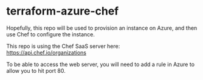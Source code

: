 # terraform-azure-chef

Hopefully, this repo will be used to provision an instance on Azure, and then use Chef to configure the instance. 

This repo is using the Chef SaaS server here: https://api.chef.io/organizations

To be able to access the web server, you will need to add a rule in Azure to allow you to hit port 80. 



